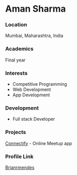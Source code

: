 # Aman Sharma

### Location

Mumbai, Maharashtra, India

### Academics

Final year

### Interests

-   Competitive Programming
-   Web Development
-   App Development

### Development

-   Full stack Developer

### Projects

[Connectify](https://github.com/Brianrmendes/Connectify) - Online Meetup app

### Profile Link

[Brianrmendes](https://github.com/Brianrmendes)
